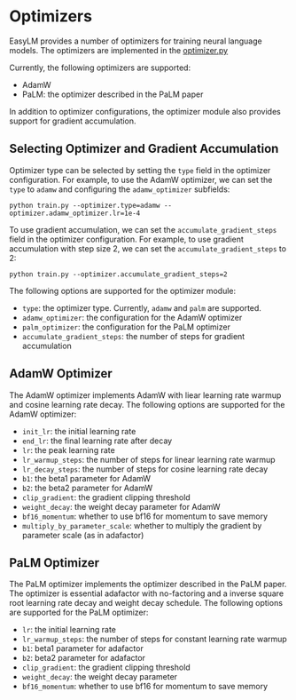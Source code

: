 # Optimizers
EasyLM provides a number of optimizers for training neural language models. The
optimizers are implemented in the [optimizer.py](/EasyLM/optimizer.py)

Currently, the following optimizers are supported:
* AdamW
* PaLM: the optimizer described in the PaLM paper

In addition to optimizer configurations, the optimizer module also provides
support for gradient accumulation.


## Selecting Optimizer and Gradient Accumulation
Optimizer type can be selected by setting the `type` field in the optimizer
configuration. For example, to use the AdamW optimizer, we can set the `type` to
`adamw` and configuring the `adamw_optimizer` subfields:
```shell
python train.py --optimizer.type=adamw --optimizer.adamw_optimizer.lr=1e-4
```

To use gradient accumulation, we can set the `accumulate_gradient_steps` field
in the optimizer configuration. For example, to use gradient accumulation with
step size 2, we can set the `accumulate_gradient_steps` to 2:
```shell
python train.py --optimizer.accumulate_gradient_steps=2
```

The following options are supported for the optimizer module:
* `type`: the optimizer type. Currently, `adamw` and `palm` are supported.
* `adamw_optimizer`: the configuration for the AdamW optimizer
* `palm_optimizer`: the configuration for the PaLM optimizer
* `accumulate_gradient_steps`: the number of steps for gradient accumulation


## AdamW Optimizer
The AdamW optimizer implements AdamW with liear learning rate warmup and cosine
learning rate decay. The following options are supported for the AdamW optimizer:
* `init_lr`: the initial learning rate
* `end_lr`: the final learning rate after decay
* `lr`: the peak learning rate
* `lr_warmup_steps`: the number of steps for linear learning rate warmup
* `lr_decay_steps`: the number of steps for cosine learning rate decay
* `b1`: the beta1 parameter for AdamW
* `b2`: the beta2 parameter for AdamW
* `clip_gradient`: the gradient clipping threshold
* `weight_decay`: the weight decay parameter for AdamW
* `bf16_momentum`: whether to use bf16 for momentum to save memory
* `multiply_by_parameter_scale`: whether to multiply the gradient by parameter scale (as in adafactor)


## PaLM Optimizer
The PaLM optimizer implements the optimizer described in the PaLM paper. The optimizer
is essential adafactor with no-factoring and a inverse square root learning rate
decay and weight decay schedule. The following options are supported for the PaLM optimizer:
* `lr`: the initial learning rate
* `lr_warmup_steps`: the number of steps for constant learning rate warmup
* `b1`: beta1 parameter for adafactor
* `b2`: beta2 parameter for adafactor
* `clip_gradient`: the gradient clipping threshold
* `weight_decay`: the weight decay parameter
* `bf16_momentum`: whether to use bf16 for momentum to save memory





